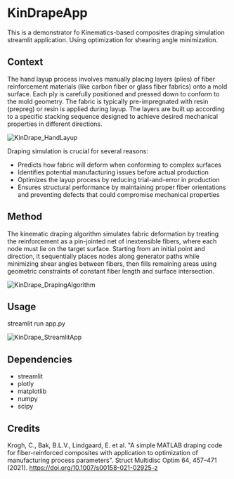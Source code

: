 # KinDrapeApp
This is a demonstrator fo Kinematics-based composites draping simulation streamlit application.
Using optimization for shearing angle minimization.

## Context
The hand layup process involves manually placing layers (plies) of fiber reinforcement materials (like carbon fiber or glass fiber fabrics) onto a mold surface. Each ply is carefully positioned and pressed down to conform to the mold geometry. The fabric is typically pre-impregnated with resin (prepreg) or resin is applied during layup. The layers are built up according to a specific stacking sequence designed to achieve desired mechanical properties in different directions.

![KinDrape_HandLayup](https://github.com/user-attachments/assets/17239ffc-9b4a-4629-80f1-1aa2098b053e)

Draping simulation is crucial for several reasons:
- Predicts how fabric will deform when conforming to complex surfaces
- Identifies potential manufacturing issues before actual production
- Optimizes the layup process by reducing trial-and-error in production
- Ensures structural performance by maintaining proper fiber orientations and preventing defects that could compromise mechanical properties

## Method
The kinematic draping algorithm simulates fabric deformation by treating the reinforcement as a pin-jointed net of inextensible fibers, where each node must lie on the target surface. Starting from an initial point and direction, it sequentially places nodes along generator paths while minimizing shear angles between fibers, then fills remaining areas using geometric constraints of constant fiber length and surface intersection.

![KinDrape_DrapingAlgorithm](https://github.com/user-attachments/assets/6e800182-e9e2-4881-845f-5e1ed4e997cd)

## Usage
streamlit run app.py

![KinDrape_StreamlitApp](https://github.com/user-attachments/assets/41de4c92-551c-44ce-9a76-3fec84b53734)

## Dependencies
- streamlit
- plotly
- matplotlib
- numpy
- scipy

## Credits
Krogh, C., Bak, B.L.V., Lindgaard, E. et al. "A simple MATLAB draping code for fiber-reinforced composites with application to optimization of manufacturing process parameters". 
Struct Multidisc Optim 64, 457–471 (2021).
https://doi.org/10.1007/s00158-021-02925-z
